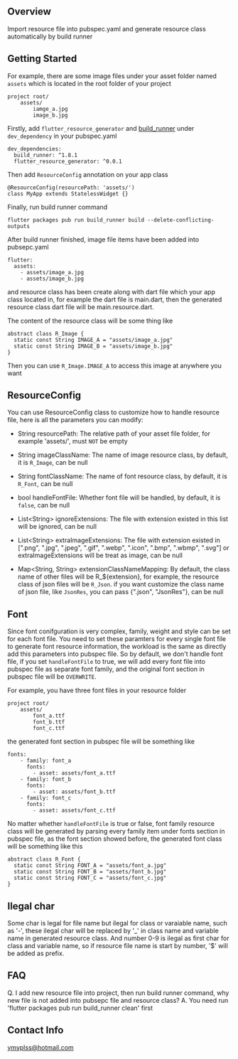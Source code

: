 ## Overview

Import resource file into pubspec.yaml and generate resource class automatically by build runner

## Getting Started

For example, there are some image files under your asset folder named `assets` which is located in the root folder of your project
```
project root/
    assets/
        iamge_a.jpg
        image_b.jpg
```

Firstly, add `flutter_resource_generator` and [build_runner](https://pub.dev/packages/build_runner) under `dev_dependency` in your pubspec.yaml
```
dev_dependencies:
  build_runner: ^1.8.1
  flutter_resource_generator: ^0.0.1
```
Then add `ResourceConfig` annotation on your app class
```
@ResourceConfig(resourcePath: 'assets/')
class MyApp extends StatelessWidget {}
```
Finally, run build runner command
```
flutter packages pub run build_runner build --delete-conflicting-outputs
```
After build runner finished, image file items have been added into pubsepc.yaml
```
flutter:
  assets:
    - assets/image_a.jpg
    - assets/image_b.jpg
```
and resource class has been create along with dart file which your app class located in, for example the dart
file is main.dart, then the generated resource class dart file will be main.resource.dart.

The content of the resource class will be some thing like
```
abstract class R_Image {
  static const String IMAGE_A = "assets/image_a.jpg"
  static const String IMAGE_B = "assets/image_b.jpg"
}
```
Then you can use `R_Image.IMAGE_A` to access this image at anywhere you want

## ResourceConfig
You can use ResourceConfig class to customize how to handle resource file, here is all the parameters you can modify:

* String resourcePath: The relative path of your asset file folder, for example 'assets/', must `NOT` be empty

* String imageClassName: The name of image resource class, by default, it is `R_Image`, can be null

* String fontClassName: The name of font resource class, by default, it is `R_Font`, can be null

* bool handleFontFile: Whether font file will be handled, by default, it is `false`, can be null

* List&lt;String&gt; ignoreExtensions: The file with extension existed in this list will be ignored, can be null

* List&lt;String&gt; extraImageExtensions: The file with extension existed in [".png", ".jpg", ".jpeg",
".gif", ".webp", ".icon", ".bmp", ".wbmp", ".svg"] or extraImageExtensions will be treat as image, can be null

* Map&lt;String, String&gt; extensionClassNameMapping: By default, the class name of other files will be
R_${extension}, for example, the resource class of json files will be `R_Json`. if you want customize the class
name of json file, like `JsonRes`, you can pass {".json", "JsonRes"}, can be null

## Font
Since font conifguration is very complex, family, weight and style can be set for each font file. You need to
set these paramters for every single font file to generate font resource information, the workload is the same
as directly add this parameters into pubspec file. So by default, we don't handle font file, if you set
`handleFontFile` to true, we will add every font file into pubspec file as separate font family, and the original
font section in pubspec file will be `OVERWRITE`.

For example, you have three font files in your resource folder
```
project root/
    assets/
        font_a.ttf
        font_b.ttf
        font_c.ttf
```
the generated font section in pubspec file will be something like
```
fonts:
    - family: font_a
      fonts:
        - asset: assets/font_a.ttf
    - family: font_b
      fonts:
        - asset: assets/font_b.ttf
    - family: font_c
      fonts:
        - asset: assets/font_c.ttf
```
No matter whether `handleFontFile` is true or false, font family resource class will be generated by parsing
every family item under fonts section in pubspec file, as the font section showed before, the generated font
class will be something like this
```
abstract class R_Font {
  static const String FONT_A = "assets/font_a.jpg"
  static const String FONT_B = "assets/font_b.jpg"
  static const String FONT_C = "assets/font_c.jpg"
}
```

## Ilegal char
Some char is legal for file name but ilegal for class or varaiable name, such as '-', these ilegal char will
be replaced by '_' in class name and variable name in generated resource class. And number 0-9 is ilegal as
first char for class and variable name, so if resource file name is start by number, '$' will be added as prefix.

## FAQ
Q. I add new resource file into project, then run build runner command, why new file is not added into pubsepc
file and resource class?
A. You need run 'flutter packages pub run build_runner clean' first

## Contact Info
ymyplss@hotmail.com